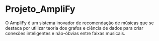 # Projeto_AmpliFy
O AmpliFy é um sistema inovador de recomendação de músicas que se destaca por utilizar teoria dos grafos e ciência de dados para criar conexões inteligentes e não-óbvias entre faixas musicais.
